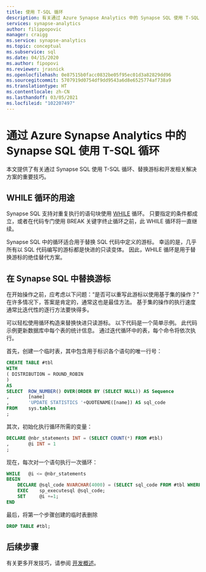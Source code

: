 ```yaml
---
title: 使用 T-SQL 循环
description: 有关通过 Azure Synapse Analytics 中的 Synapse SQL 使用 T-SQL 循环、替换游标和开发相关解决方案的技巧。
services: synapse-analytics
author: filippopovic
manager: craigg
ms.service: synapse-analytics
ms.topic: conceptual
ms.subservice: sql
ms.date: 04/15/2020
ms.author: fipopovi
ms.reviewer: jrasnick
ms.openlocfilehash: 0e87515b0facc0832be05f95ec01d3a82829dd96
ms.sourcegitcommit: 5707919d0754df9dd9543a6d8e6525774af738a9
ms.translationtype: HT
ms.contentlocale: zh-CN
ms.lasthandoff: 03/05/2021
ms.locfileid: "102207497"
---
```

# <a name="use-t-sql-loops-with-synapse-sql-in-azure-synapse-analytics"></a>通过 Azure Synapse Analytics 中的 Synapse SQL 使用 T-SQL 循环

本文提供了有关通过 Synapse SQL 使用 T-SQL 循环、替换游标和开发相关解决方案的重要技巧。

## <a name="purpose-of-while-loops"></a>WHILE 循环的用途

Synapse SQL 支持对重复执行的语句块使用 [WHILE](/sql/t-sql/language-elements/while-transact-sql?preserve-view=true&view=sql-server-ver15) 循环。 只要指定的条件都成立，或者在代码专门使用 BREAK 关键字终止循环之前，此 WHILE 循环将一直继续。 

Synapse SQL 中的循环适合用于替换 SQL 代码中定义的游标。 幸运的是，几乎所有以 SQL 代码编写的游标都是快进的只读变体。 因此，WHILE 循环是用于替换游标的绝佳替代方案。

## <a name="replace-cursors-in-synapse-sql"></a>在 Synapse SQL 中替换游标

在开始操作之前，应考虑以下问题：“是否可以重写此游标以使用基于集的操作？” 在许多情况下，答案是肯定的，通常这也是最佳方法。 基于集的操作的执行速度通常比迭代性的逐行方法要快得多。

可以轻松使用循环构造来替换快进只读游标。 以下代码是一个简单示例。 此代码示例更新数据库中每个表的统计信息。 通过迭代循环中的表，每个命令将依次执行。

首先，创建一个临时表，其中包含用于标识各个语句的唯一行号：

```sql
CREATE TABLE #tbl
WITH
( DISTRIBUTION = ROUND_ROBIN
)
AS
SELECT  ROW_NUMBER() OVER(ORDER BY (SELECT NULL)) AS Sequence
,       [name]
,       'UPDATE STATISTICS '+QUOTENAME([name]) AS sql_code
FROM    sys.tables
;
```

其次，初始化执行循环所需的变量：

```sql
DECLARE @nbr_statements INT = (SELECT COUNT(*) FROM #tbl)
,       @i INT = 1
;
```

现在，每次对一个语句执行一次循环：

```sql
WHILE   @i <= @nbr_statements
BEGIN
    DECLARE @sql_code NVARCHAR(4000) = (SELECT sql_code FROM #tbl WHERE Sequence = @i);
    EXEC    sp_executesql @sql_code;
    SET     @i +=1;
END
```

最后，将第一个步骤创建的临时表删除

```sql
DROP TABLE #tbl;
```

## <a name="next-steps"></a>后续步骤

有关更多开发技巧，请参阅 [开发概述](develop-overview.md)。